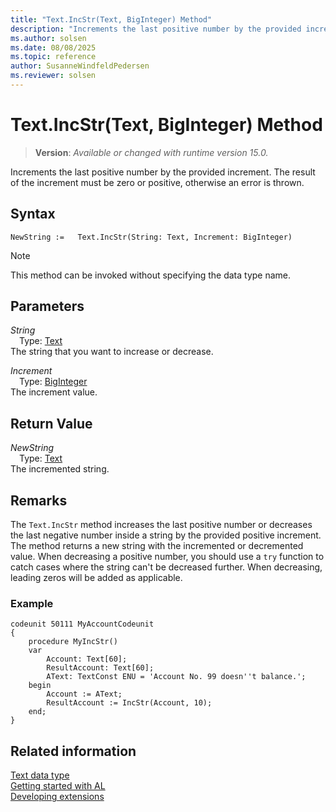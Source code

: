```yaml
---
title: "Text.IncStr(Text, BigInteger) Method"
description: "Increments the last positive number by the provided increment."
ms.author: solsen
ms.date: 08/08/2025
ms.topic: reference
author: SusanneWindfeldPedersen
ms.reviewer: solsen
---
```

[//]: # (START>DO_NOT_EDIT)
[//]: # (IMPORTANT:Do not edit any of the content between here and the END>DO_NOT_EDIT.)
[//]: # (Any modifications should be made in the .xml files in the ModernDev repo.)
# Text.IncStr(Text, BigInteger) Method
> **Version**: _Available or changed with runtime version 15.0._

Increments the last positive number by the provided increment. The result of the increment must be zero or positive, otherwise an error is thrown.


## Syntax
```AL
NewString :=   Text.IncStr(String: Text, Increment: BigInteger)
```
> [!NOTE]
> This method can be invoked without specifying the data type name.
## Parameters
*String*  
&emsp;Type: [Text](text-data-type.md)  
The string that you want to increase or decrease.  

*Increment*  
&emsp;Type: [BigInteger](../biginteger/biginteger-data-type.md)  
The increment value.  


## Return Value
*NewString*  
&emsp;Type: [Text](text-data-type.md)  
The incremented string.


[//]: # (IMPORTANT: END>DO_NOT_EDIT)

## Remarks

The `Text.IncStr` method increases the last positive number or decreases the last negative number inside a string by the provided positive increment. The method returns a new string with the incremented or decremented value. When decreasing a positive number, you should use a `try` function to catch cases where the string can't be decreased further. When decreasing, leading zeros will be added as applicable.

### Example

```al
codeunit 50111 MyAccountCodeunit
{
    procedure MyIncStr()
    var
        Account: Text[60];
        ResultAccount: Text[60];
        AText: TextConst ENU = 'Account No. 99 doesn''t balance.';
    begin
        Account := AText;
        ResultAccount := IncStr(Account, 10);
    end;
}
```


## Related information
[Text data type](text-data-type.md)  
[Getting started with AL](../../devenv-get-started.md)  
[Developing extensions](../../devenv-dev-overview.md)